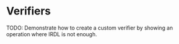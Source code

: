 # Verifiers

TODO: Demonstrate how to create a custom verifier by showing an operation where IRDL is not enough.
